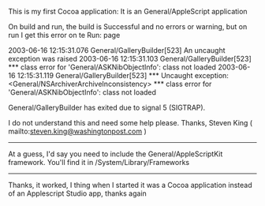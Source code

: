 This is my first Cocoa application:
It is an General/AppleScript application

On build and run, the build is Successful and no errors or warning, but on run I get this error on te Run: page

    
2003-06-16 12:15:31.076 General/GalleryBuilder[523] An uncaught exception was raised
2003-06-16 12:15:31.103 General/GalleryBuilder[523] *** class error for 'General/ASKNibObjectInfo': class not loaded
2003-06-16 12:15:31.119 General/GalleryBuilder[523] *** Uncaught exception: <General/NSArchiverArchiveInconsistency> *** class error for 'General/ASKNibObjectInfo': class not loaded

General/GalleryBuilder has exited due to signal 5 (SIGTRAP).


I do not understand this and need some help please. 
Thanks,
Steven King
( mailto:steven.king@washingtonpost.com )

----
At a guess, I'd say you need to include the General/AppleScriptKit framework. You'll find it in /System/Library/Frameworks

----
Thanks, it worked, I thing when I started it was a Cocoa application instead of an Applescript Studio app, thanks again
